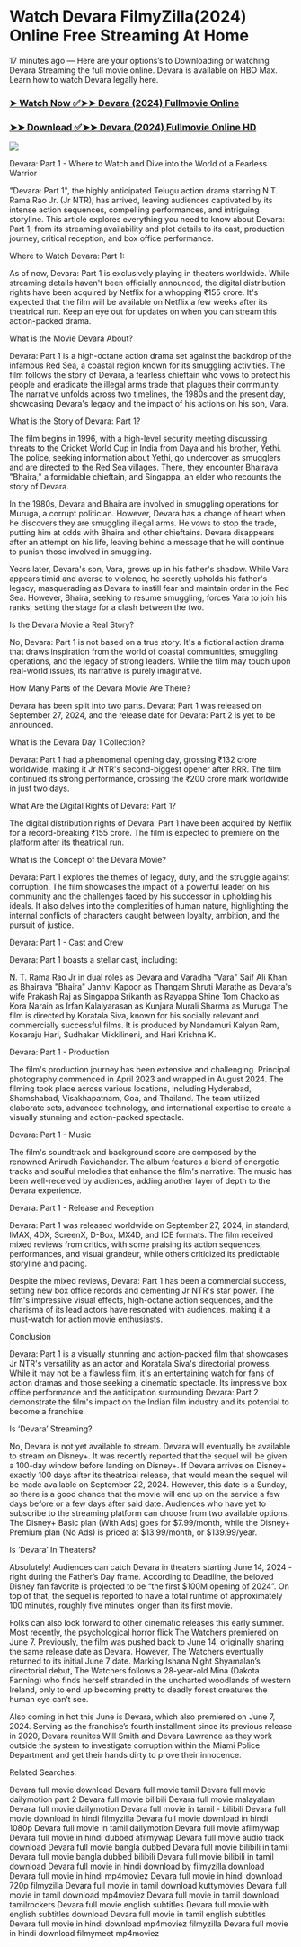 # Watch Devara FilmyZilla(2024) Online Free Streaming At Home

17 minutes ago — Here are your options’s to Downloading or watching Devara Streaming the full movie online. Devara is available on HBO Max. Learn how to watch Devara legally here.


### [➤ Watch Now ✅➤➤ Devara (2024) Fullmovie Online](https://tamilmoviesdubbedsites.blogspot.com/2024/10/devara-showtime-date-near-me-2024.html)

### [➤➤ Download ✅➤➤ Devara (2024) Fullmovie Online HD](https://tamilmoviesdubbedsites.blogspot.com/2024/10/devara-showtime-date-near-me-2024.html)

<p dir="auto"><a href="https://tamilmoviesdubbedsites.blogspot.com/2024/10/devara-showtime-date-near-me-2024.html" title="PLAY NOW" rel="nofollow"><img src="https://i.imgur.com/jhNGoEt.gif" style="max-width: 100%;"></a></p>

Devara: Part 1 - Where to Watch and Dive into the World of a Fearless Warrior

"Devara: Part 1", the highly anticipated Telugu action drama starring N.T. Rama Rao Jr. (Jr NTR), has arrived, leaving audiences captivated by its intense action sequences, compelling performances, and intriguing storyline. This article explores everything you need to know about Devara: Part 1, from its streaming availability and plot details to its cast, production journey, critical reception, and box office performance.

Where to Watch Devara: Part 1:

As of now, Devara: Part 1 is exclusively playing in theaters worldwide. While streaming details haven't been officially announced, the digital distribution rights have been acquired by Netflix for a whopping ₹155 crore. It's expected that the film will be available on Netflix a few weeks after its theatrical run. Keep an eye out for updates on when you can stream this action-packed drama.

What is the Movie Devara About?

Devara: Part 1 is a high-octane action drama set against the backdrop of the infamous Red Sea, a coastal region known for its smuggling activities. The film follows the story of Devara, a fearless chieftain who vows to protect his people and eradicate the illegal arms trade that plagues their community. The narrative unfolds across two timelines, the 1980s and the present day, showcasing Devara's legacy and the impact of his actions on his son, Vara.

What is the Story of Devara: Part 1?

The film begins in 1996, with a high-level security meeting discussing threats to the Cricket World Cup in India from Daya and his brother, Yethi. The police, seeking information about Yethi, go undercover as smugglers and are directed to the Red Sea villages. There, they encounter Bhairava "Bhaira," a formidable chieftain, and Singappa, an elder who recounts the story of Devara.

In the 1980s, Devara and Bhaira are involved in smuggling operations for Muruga, a corrupt politician. However, Devara has a change of heart when he discovers they are smuggling illegal arms. He vows to stop the trade, putting him at odds with Bhaira and other chieftains. Devara disappears after an attempt on his life, leaving behind a message that he will continue to punish those involved in smuggling.

Years later, Devara's son, Vara, grows up in his father's shadow. While Vara appears timid and averse to violence, he secretly upholds his father's legacy, masquerading as Devara to instill fear and maintain order in the Red Sea. However, Bhaira, seeking to resume smuggling, forces Vara to join his ranks, setting the stage for a clash between the two.

Is the Devara Movie a Real Story?

No, Devara: Part 1 is not based on a true story. It's a fictional action drama that draws inspiration from the world of coastal communities, smuggling operations, and the legacy of strong leaders. While the film may touch upon real-world issues, its narrative is purely imaginative.

How Many Parts of the Devara Movie Are There?

Devara has been split into two parts. Devara: Part 1 was released on September 27, 2024, and the release date for Devara: Part 2 is yet to be announced.

What is the Devara Day 1 Collection?

Devara: Part 1 had a phenomenal opening day, grossing ₹132 crore worldwide, making it Jr NTR's second-biggest opener after RRR. The film continued its strong performance, crossing the ₹200 crore mark worldwide in just two days.

What Are the Digital Rights of Devara: Part 1?

The digital distribution rights of Devara: Part 1 have been acquired by Netflix for a record-breaking ₹155 crore. The film is expected to premiere on the platform after its theatrical run.

What is the Concept of the Devara Movie?

Devara: Part 1 explores the themes of legacy, duty, and the struggle against corruption. The film showcases the impact of a powerful leader on his community and the challenges faced by his successor in upholding his ideals. It also delves into the complexities of human nature, highlighting the internal conflicts of characters caught between loyalty, ambition, and the pursuit of justice.

Devara: Part 1 - Cast and Crew

Devara: Part 1 boasts a stellar cast, including:

N. T. Rama Rao Jr in dual roles as Devara and Varadha "Vara"
Saif Ali Khan as Bhairava "Bhaira"
Janhvi Kapoor as Thangam
Shruti Marathe as Devara's wife
Prakash Raj as Singappa
Srikanth as Rayappa
Shine Tom Chacko as Kora
Narain as Irfan
Kalaiyarasan as Kunjara
Murali Sharma as Muruga
The film is directed by Koratala Siva, known for his socially relevant and commercially successful films. It is produced by Nandamuri Kalyan Ram, Kosaraju Hari, Sudhakar Mikkilineni, and Hari Krishna K.

Devara: Part 1 - Production

The film's production journey has been extensive and challenging. Principal photography commenced in April 2023 and wrapped in August 2024. The filming took place across various locations, including Hyderabad, Shamshabad, Visakhapatnam, Goa, and Thailand. The team utilized elaborate sets, advanced technology, and international expertise to create a visually stunning and action-packed spectacle.

Devara: Part 1 - Music

The film's soundtrack and background score are composed by the renowned Anirudh Ravichander. The album features a blend of energetic tracks and soulful melodies that enhance the film's narrative. The music has been well-received by audiences, adding another layer of depth to the Devara experience.

Devara: Part 1 - Release and Reception

Devara: Part 1 was released worldwide on September 27, 2024, in standard, IMAX, 4DX, ScreenX, D-Box, MX4D, and ICE formats. The film received mixed reviews from critics, with some praising its action sequences, performances, and visual grandeur, while others criticized its predictable storyline and pacing.

Despite the mixed reviews, Devara: Part 1 has been a commercial success, setting new box office records and cementing Jr NTR's star power. The film's impressive visual effects, high-octane action sequences, and the charisma of its lead actors have resonated with audiences, making it a must-watch for action movie enthusiasts.

Conclusion

Devara: Part 1 is a visually stunning and action-packed film that showcases Jr NTR's versatility as an actor and Koratala Siva's directorial prowess. While it may not be a flawless film, it's an entertaining watch for fans of action dramas and those seeking a cinematic spectacle. Its impressive box office performance and the anticipation surrounding Devara: Part 2 demonstrate the film's impact on the Indian film industry and its potential to become a franchise.



Is ‘Devara’ Streaming?

No, Devara is not yet available to stream. Devara will eventually be available to stream on Disney+. It was recently reported that the sequel will be given a 100-day window before landing on Disney+. If Devara arrives on Disney+ exactly 100 days after its theatrical release, that would mean the sequel will be made available on September 22, 2024. However, this date is a Sunday, so there is a good chance that the movie will end up on the service a few days before or a few days after said date. Audiences who have yet to subscribe to the streaming platform can choose from two available options. The Disney+ Basic plan (With Ads) goes for $7.99/month, while the Disney+ Premium plan (No Ads) is priced at $13.99/month, or $139.99/year.

Is ‘Devara’ In Theaters?

Absolutely! Audiences can catch Devara in theaters starting June 14, 2024 - right during the Father’s Day frame. According to Deadline, the beloved Disney fan favorite is projected to be “the first $100M opening of 2024”. On top of that, the sequel is reported to have a total runtime of approximately 100 minutes, roughly five minutes longer than its first movie.

Folks can also look forward to other cinematic releases this early summer. Most recently, the psychological horror flick The Watchers premiered on June 7. Previously, the film was pushed back to June 14, originally sharing the same release date as Devara. However, The Watchers eventually returned to its initial June 7 date. Marking Ishana Night Shyamalan’s directorial debut, The Watchers follows a 28-year-old Mina (Dakota Fanning) who finds herself stranded in the uncharted woodlands of western Ireland, only to end up becoming pretty to deadly forest creatures the human eye can’t see.

Also coming in hot this June is Devara, which also premiered on June 7, 2024. Serving as the franchise’s fourth installment since its previous release in 2020, Devara reunites Will Smith and Devara Lawrence as they work outside the system to investigate corruption within the Miami Police Department and get their hands dirty to prove their innocence.


Related Searches:

Devara full movie download
Devara full movie tamil
Devara full movie dailymotion part 2
Devara full movie bilibili
Devara full movie malayalam
Devara full movie dailymotion
Devara full movie in tamil - bilibili
Devara full movie download in hindi filmyzilla
Devara full movie download in hindi 1080p
Devara full movie in tamil dailymotion
Devara full movie afilmywap
Devara full movie in hindi dubbed afilmywap
Devara full movie audio track download
Devara full movie bangla dubbed
Devara full movie bilibili in tamil
Devara full movie bangla dubbed bilibili
Devara full movie bilibili in tamil download
Devara full movie in hindi download by filmyzilla
download Devara full movie in hindi mp4moviez
Devara full movie in hindi download 720p filmyzilla
Devara full movie in tamil download kuttymovies
Devara full movie in tamil download mp4moviez
Devara full movie in tamil download tamilrockers
Devara full movie english subtitles
Devara full movie with english subtitles download
Devara full movie in tamil english subtitles
Devara full movie in hindi download mp4moviez filmyzilla
Devara full movie in hindi download filmymeet mp4moviez
